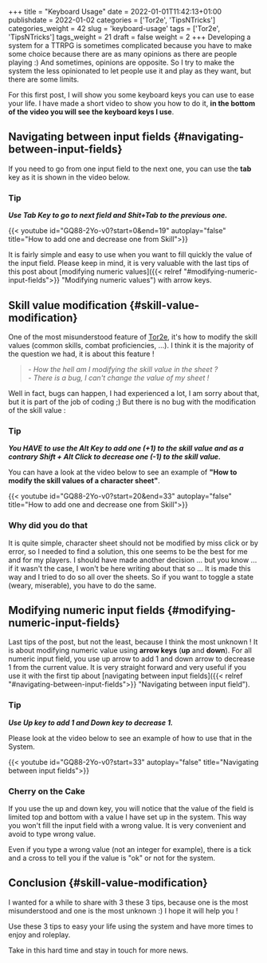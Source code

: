 +++
title = "Keyboard Usage"
date = 2022-01-01T11:42:13+01:00
publishdate = 2022-01-02
categories = ['Tor2e', 'TipsNTricks']
categories_weight = 42
slug = 'keyboard-usage'
tags = ['Tor2e', 'TipsNTricks']
tags_weight = 21
draft = false
weight = 2
+++
Developing a system for a TTRPG is sometimes complicated because you have to make some choice because there are as many opinions as there are people playing :) And sometimes, opinions are opposite. So I try to make the system the less opinionated to let people use it and play as they want, but there are some limits.

For this first post, I will show you some keyboard keys you can use to ease your life. I have made a short video to show you how to do it, **in the bottom of the video you will see the keyboard keys I use**.

## Navigating between input fields {#navigating-between-input-fields}

If you need to go from one input field to the next one, you can use the **tab** key as it is shown in the video below.

### Tip

***Use Tab Key to go to next field and Shit+Tab to the previous one.***

{{< youtube id="GQ88-2Yo-v0?start=0&end=19" autoplay="false" title="How to add one and decrease one from Skill">}}

It is fairly simple and easy to use when you want to fill quickly the value of the input field. Please keep in mind, it is very valuable with the last tips of this post about [modifying numeric values]({{< relref "#modifying-numeric-input-fields">}} "Modifying numeric values") with arrow keys.

## Skill value modification {#skill-value-modification}

One of the most misunderstood feature of [Tor2e](https://gitlab.com/herve.darritchon/foundryvtt-tor2e), it's how to modify the skill values (common skills, combat proficiencies, ...). I think it is the majority of the question we had, it is about this feature !

> *- How the hell am I modifying the skill value in the sheet ?*  
> *- There is a bug, I can't change the value of my sheet !*  

Well in fact, bugs can happen, I had experienced a lot, I am sorry about that, but it is part of the job of coding ;) But there is no bug with the modification of the skill value :

### Tip

***You HAVE to use the Alt Key to add one (+1) to the skill value and as a contrary Shift + Alt Click to decrease one (-1) to the skill value.***

You can have a look at the video below to see an example of **"How to modify the skill values of a character sheet"**.

{{< youtube id="GQ88-2Yo-v0?start=20&end=33" autoplay="false" title="How to add one and decrease one from Skill">}}

### Why did you do that

It is quite simple, character sheet should not be modified by miss click or by error, so I needed to find a solution, this one seems to be the best for me and for my players. I should have made another decision ... but you know ... if it wasn't the case, I won't be here writing about that so ... It is made this way and I tried to do so all over the sheets. So if you want to toggle a state (weary, miserable), you have to do the same.

## Modifying numeric input fields {#modifying-numeric-input-fields}

Last tips of the post, but not the least, because I think the most unknown ! It is about modifying numeric value using **arrow keys** (**up** and **down**). For all numeric input field, you use up arrow to add 1 and down arrow to decrease 1 from the current value. It is very straight forward and very useful if you use it with the first tip about [navigating between input fields]({{< relref "#navigating-between-input-fields">}} "Navigating between input field").

### Tip

***Use Up key to add 1 and Down key to decrease 1.***

Please look at the video below to see an example of how to use that in the System.

{{< youtube id="GQ88-2Yo-v0?start=33" autoplay="false" title="Navigating between input fields">}}

### Cherry on the Cake

If you use the up and down key, you will notice that the value of the field is limited top and bottom with a value I have set up in the system. This way you won't fill the input field with a wrong value. It is very convenient and avoid to type wrong value.

Even if you type a wrong value (not an integer for example), there is a tick and a cross to tell you if the value is "ok" or not for the system.

## Conclusion {#skill-value-modification}

I wanted for a while to share with 3 these 3 tips, because one is the most misunderstood and one is the most unknown :) I hope it will help you !

Use these 3 tips to easy your life using the system and have more times to enjoy and roleplay.

Take in this hard time and stay in touch for more news.
